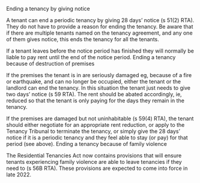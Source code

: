
Ending a tenancy by giving notice

A tenant can end a periodic tenancy by giving 28 days’ notice (s 51(2) RTA). They do not have to provide a reason for ending the tenancy. Be aware that if there are multiple tenants named on the tenancy agreement, and any one of them gives notice, this ends the tenancy for all the tenants.

If a tenant leaves before the notice period has finished they will normally be liable to pay rent until the end of the notice period. 
Ending a tenancy because of destruction of premises

If the premises the tenant is in are seriously damaged eg, because of a fire or earthquake, and can no longer be occupied, either the tenant or the landlord can end the tenancy. In this situation the tenant just needs to give two days’ notice (s 59 RTA). The rent should be abated accordingly, ie, reduced so that the tenant is only paying for the days they remain in the tenancy.

If the premises are damaged but not uninhabitable (s 59(4) RTA), the tenant should either negotiate for an appropriate rent reduction, or apply to the Tenancy Tribunal to terminate the tenancy, or simply give the 28 days’ notice if it is a periodic tenancy and they feel able to stay (or pay) for that period (see above).
Ending a tenancy because of family violence

The Residential Tenancies Act now contains provisions that will ensure tenants experiencing family violence are able to leave tenancies if they need to (s 56B RTA). These provisions are expected to come into force in late 2022.
